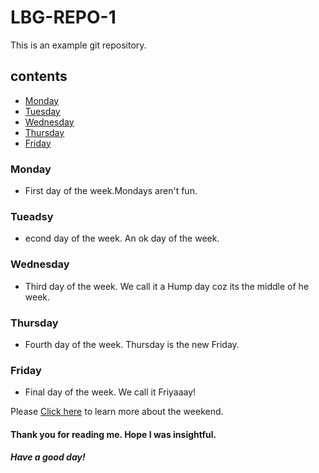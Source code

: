 # LBG-REPO-1
This is an example git repository.
## contents
* [Monday](#monday)
* [Tuesday](#tuesday)
* [Wednesday](#wednesday)
* [Thursday](#thursday)
* [Friday](#friday)


### Monday
* First day of the week.Mondays aren't fun.

### Tueadsy
* econd day of the week. An ok day of the week.

### Wednesday
* Third day of the week. We call it a Hump day coz its the middle of he week.

### Thursday
* Fourth day of the week. Thursday is the new Friday.

### Friday
* Final day of the week. We call it Friyaaay!

Please [Click here](#weekend) to learn more about the weekend.

#### Thank you for reading me. Hope I was insightful.


##### Have a good day!
 


